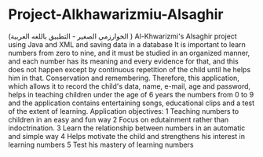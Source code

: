 # Project-Alkhawarizmiu-Alsaghir
(الخوارزمي الصغير - التطبيق باللغه العربية )
Al-Khwarizmi's Alsaghir project using Java and XML and saving data in a database
It is important to learn numbers from zero to nine, and it must be studied in an organized manner, and each number has its meaning and every 
evidence for that, and this does not happen except by continuous repetition of the child until he helps him in that. Conservation and remembering. 
Therefore, this application, which allows it to record the child's data, name, e-mail, age and password, helps in teaching children under the age of 6 years 
the numbers from 0 to 9 and the application contains entertaining songs, educational clips and a test of the extent of learning.
Application objectives:
1 Teaching numbers to children in an easy and fun way 
2 Focus on edutainment rather than indoctrination.
3 Learn the relationship between numbers in an automatic and simple way
4 Helps motivate the child and strengthens his interest in learning numbers
5 Test his mastery of learning numbers




